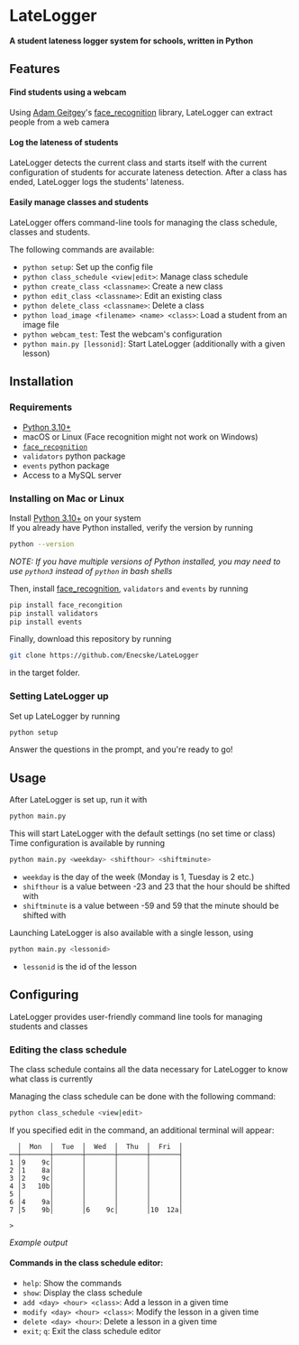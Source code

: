 # LateLogger
**A student lateness logger system for schools, written in Python**

## Features
#### Find students using a webcam
Using [Adam Geitgey](https://github.com/ageitgey)'s [face_recognition](https://github.com/ageitgey/face_recognition) library,
LateLogger can extract people from a web camera

#### Log the lateness of students
LateLogger detects the current class and starts itself with the current configuration of students for accurate lateness detection.
After a class has ended, LateLogger logs the students' lateness.

#### Easily manage classes and students
LateLogger offers command-line tools for managing the class schedule, classes and students.

The following commands are available:
- `python setup`: Set up the config file
- `python class_schedule <view|edit>`: Manage class schedule
- `python create_class <classname>`: Create a new class
- `python edit_class <classname>`: Edit an existing class
- `python delete_class <classname>`: Delete a class
- `python load_image <filename> <name> <class>`: Load a student from an image file
- `python webcam_test`: Test the webcam's configuration
- `python main.py [lessonid]`: Start LateLogger (additionally with a given lesson)

## Installation
### Requirements
- [Python 3.10+](https://www.python.org/)
- macOS or Linux (Face recognition might not work on Windows)
- [`face_recognition`](https://github.com/ageitgey/face_recognition)
- `validators` python package
- `events` python package
- Access to a MySQL server

### Installing on Mac or Linux
Install [Python 3.10+](https://www.python.org/downloads/) on your system\
If you already have Python installed, verify the version by running

```bash
python --version
```
*NOTE: If you have multiple versions of Python installed, you may need to use `python3` instead of `python` in bash shells*

Then, install [face_recognition](https://github.com/ageitgey/face_recognition), `validators` and `events` by running

```bash
pip install face_recongition
pip install validators
pip install events
```

Finally, download this repository by running
```bash
git clone https://github.com/Enecske/LateLogger
```
in the target folder.

### Setting LateLogger up
Set up LateLogger by running
```bash
python setup
```
Answer the questions in the prompt, and you're ready to go!

## Usage
After LateLogger is set up, run it with
```bash
python main.py
```
This will start LateLogger with the default settings (no set time or class)\
Time configuration is available by running
```bash
python main.py <weekday> <shifthour> <shiftminute>
```
- `weekday` is the day of the week (Monday is 1, Tuesday is 2 etc.)
- `shifthour` is a value between -23 and 23 that the hour should be shifted with
- `shiftminute` is a value between -59 and 59 that the minute should be shifted with

Launching LateLogger is also available with a single lesson, using
```bash
python main.py <lessonid>
```
- `lessonid` is the id of the lesson

## Configuring
LateLogger provides user-friendly command line tools for managing students and classes

### Editing the class schedule
The class schedule contains all the data necessary for LateLogger to know what class is currently

Managing the class schedule can be done with the following command:
```bash
python class_schedule <view|edit>
```

If you specified edit in the command, an additional terminal will appear:
```
  │  Mon  │  Tue  │  Wed  │  Thu  │  Fri  │
──┼───────┼───────┼───────┼───────┼───────┤
1 │9    9c│       │       │       │       │
2 │1    8a│       │       │       │       │
3 │2    9c│       │       │       │       │
4 │3   10b│       │       │       │       │
5 │       │       │       │       │       │
6 │4    9a│       │       │       │       │
7 │5    9b│       │6    9c│       │10  12a│

> 
```
*Example output*

#### Commands in the class schedule editor:
- `help`: Show the commands
- `show`: Display the class schedule
- `add <day> <hour> <class>`: Add a lesson in a given time
- `modify <day> <hour> <class>`: Modify the lesson in a given time
- `delete <day> <hour>`: Delete a lesson in a given time
- `exit`; `q`: Exit the class schedule editor